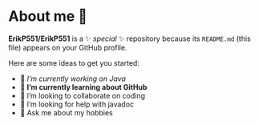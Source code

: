 # About me 👋


**ErikP551/ErikP551** is a ✨ _special_ ✨ repository because its `README.md` (this file) appears on your GitHub profile.

Here are some ideas to get you started:

- 🔭 *I’m currently working on Java*
- 🌱 **I’m currently learning about GitHub**
- 👯 I’m looking to collaborate on coding
- 🤔 I’m looking for help with javadoc
- 💬 Ask me about my hobbies



